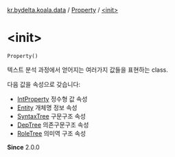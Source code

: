 [kr.bydelta.koala.data](../index.md) / [Property](index.md) / [&lt;init&gt;](./-init-.md)

# &lt;init&gt;

`Property()`

텍스트 분석 과정에서 얻어지는 여러가지 값들을 표현하는 class.

다음 값을 속성으로 갖습니다:

* [IntProperty](../-int-property/index.md) 정수형 값 속성
* [Entity](../-entity/index.md) 개체명 정보 속성
* [SyntaxTree](../-syntax-tree/index.md) 구문구조 속성
* [DepTree](../-dep-tree/index.md) 의존구문구조 속성
* [RoleTree](../-role-tree/index.md) 의미역 구조 속성

**Since**
2.0.0

